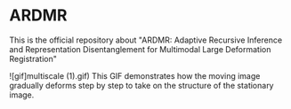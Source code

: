 # ARDMR
This is the official  repository about "ARDMR: Adaptive Recursive Inference and Representation Disentanglement for Multimodal Large Deformation Registration"

![gif]multiscale (1).gif)
This GIF demonstrates how the moving image gradually deforms step by step to take on the structure of the stationary image.
